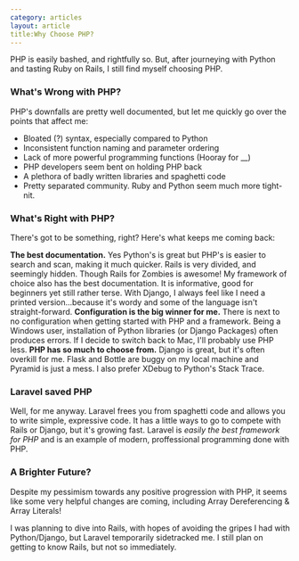 ```yaml
---
category: articles
layout: article
title:Why Choose PHP?
---
```


<p class="big">PHP is easily bashed, and rightfully so. But, after journeying with Python and tasting Ruby on Rails, I still find myself choosing PHP.</p>

### What's Wrong with PHP?

PHP's downfalls are pretty well documented, but let me quickly go over the points that affect me:

- Bloated (?) syntax, especially compared to Python
- Inconsistent function naming and parameter ordering
- Lack of more powerful programming functions (Hooray for __)
- PHP developers seem bent on holding PHP back
- A plethora of badly written libraries and spaghetti code
- Pretty separated community. Ruby and Python seem much more tight-nit.

### What's Right with PHP?

There's got to be something, right? Here's what keeps me coming back:

**The best documentation.** Yes Python's is great but PHP's is easier to search and scan, making it much quicker. Rails is very divided, and seemingly hidden. Though Rails for Zombies is awesome! My framework of choice also has the best documentation. It is informative, good for beginners yet still rather terse. With Django, I always feel like I need a printed version&hellip;because it's wordy and some of the language isn't straight-forward. **Configuration is the big winner for me.** There is next to no configuration when getting started with PHP and a framework. Being a Windows user, installation of Python libraries (or Django Packages) often produces errors. If I decide to switch back to Mac, I'll probably use PHP less. **PHP has so much to choose from.** Django is great, but it's often overkill for me. Flask and Bottle are buggy on my local machine and Pyramid is just a mess. I also prefer XDebug to Python's Stack Trace.

### Laravel saved PHP

Well, for me anyway. Laravel frees you from spaghetti code and allows you to write simple, expressive code. It has a little ways to go to compete with Rails or Django, but it's growing fast. Laravel is *easily the best framework for PHP* and is an example of modern, proffessional programming done with PHP.

### A Brighter Future?

Despite my pessimism towards any positive progression with PHP, it seems like some very helpful changes are coming, including Array Dereferencing &amp; Array Literals!

I was planning to dive into Rails, with hopes of avoiding the gripes I had with Python/Django, but Laravel temporarily sidetracked me. I still plan on getting to know Rails, but not so immediately.
